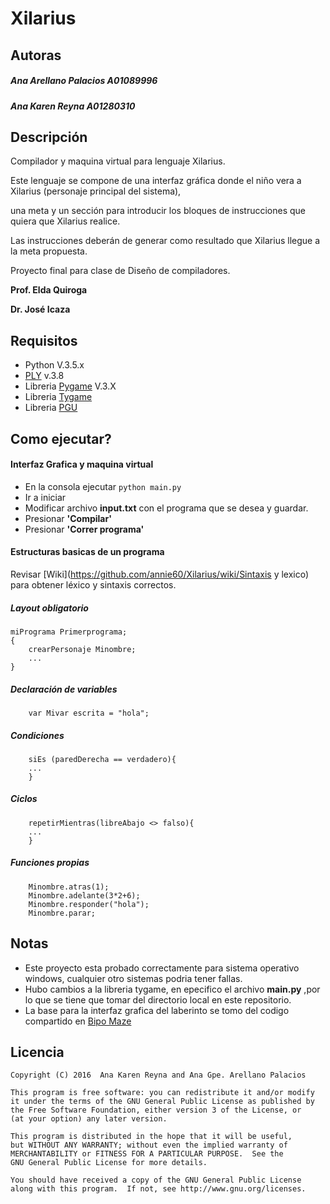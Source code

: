 # Xilarius

## Autoras
##### Ana Arellano Palacios A01089996
##### Ana Karen Reyna A01280310

## Descripción
Compilador y maquina virtual para lenguaje Xilarius.

Este lenguaje se compone de una interfaz gráfica donde el niño vera a Xilarius (personaje principal del sistema), 

una meta y un sección para introducir los bloques de instrucciones que quiera que Xilarius realice. 

Las instrucciones deberán de generar como resultado que Xilarius llegue a la meta propuesta.

Proyecto final para clase de Diseño de compiladores.

__Prof. Elda Quiroga__

__Dr. José Icaza__

## Requisitos
- Python V.3.5.x
- [PLY](https://github.com/dabeaz/ply) v.3.8
- Libreria [Pygame](http://www.pygame.org/) V.3.X
- Libreria [Tygame](http://www.pygame.org/project-Tygame+-+GUI+Project-2081-.html)
- Libreria [PGU](https://github.com/parogers/pgu)

## Como ejecutar?

#### Interfaz Grafica y maquina virtual
- En la consola ejecutar
` python main.py `
- Ir a iniciar
- Modificar archivo __input.txt__ con el programa que se desea y guardar.
- Presionar __'Compilar'__
- Presionar __'Correr programa'__

#### Estructuras basicas de un programa
Revisar [Wiki](https://github.com/annie60/Xilarius/wiki/Sintaxis y lexico) para obtener léxico y sintaxis correctos.
##### Layout __obligatorio__

```
miPrograma Primerprograma;
{
    crearPersonaje Minombre;
    ...
}
```
##### Declaración de variables
```
    var Mivar escrita = "hola";
```
##### Condiciones
```
    siEs (paredDerecha == verdadero){
    ...
    }
```
##### Ciclos
```
    repetirMientras(libreAbajo <> falso){
    ...
    }
```
##### Funciones propias
```
    Minombre.atras(1);
    Minombre.adelante(3*2+6);
    Minombre.responder("hola");
    Minombre.parar;
```
## Notas
* Este proyecto esta probado correctamente para sistema operativo windows, cualquier otro sistemas podria tener fallas.
* Hubo cambios a la libreria tygame, en epecifico el archivo __main.py__ ,por lo que se tiene que tomar del directorio local en este repositorio.
* La base para la interfaz grafica del laberinto se tomo del codigo compartido en [Bipo Maze](http://www.pygame.org/project-Bipo+Maze-2159-.html)

## Licencia

    Copyright (C) 2016  Ana Karen Reyna and Ana Gpe. Arellano Palacios

    This program is free software: you can redistribute it and/or modify
    it under the terms of the GNU General Public License as published by
    the Free Software Foundation, either version 3 of the License, or
    (at your option) any later version.

    This program is distributed in the hope that it will be useful,
    but WITHOUT ANY WARRANTY; without even the implied warranty of
    MERCHANTABILITY or FITNESS FOR A PARTICULAR PURPOSE.  See the
    GNU General Public License for more details.

    You should have received a copy of the GNU General Public License
    along with this program.  If not, see http://www.gnu.org/licenses.
